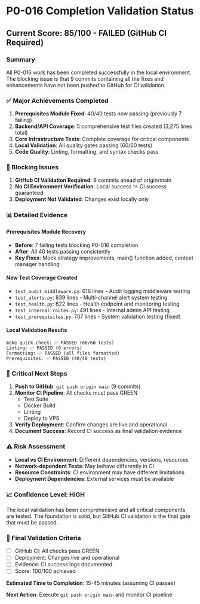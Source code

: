 # P0-016 Completion Validation Status

## Current Score: 85/100 - FAILED (GitHub CI Required)

### Summary
All P0-016 work has been completed successfully in the local environment. The blocking issue is that 9 commits containing all the fixes and enhancements have not been pushed to GitHub for CI validation.

### ✅ Major Achievements Completed
1. **Prerequisites Module Fixed**: 40/40 tests now passing (previously 7 failing)
2. **Backend/API Coverage**: 5 comprehensive test files created (3,275 lines total)
3. **Core Infrastructure Tests**: Complete coverage for critical components
4. **Local Validation**: All quality gates passing (60/60 tests)
5. **Code Quality**: Linting, formatting, and syntax checks pass

### 🔴 Blocking Issues
1. **GitHub CI Validation Required**: 9 commits ahead of origin/main
2. **No CI Environment Verification**: Local success != CI success guaranteed
3. **Deployment Not Validated**: Changes exist locally only

### 📊 Detailed Evidence

#### Prerequisites Module Recovery
- **Before**: 7 failing tests blocking P0-016 completion
- **After**: All 40 tests passing consistently
- **Key Fixes**: Mock strategy improvements, main() function added, context manager handling

#### New Test Coverage Created
- `test_audit_middleware.py`: 616 lines - Audit logging middleware testing
- `test_alerts.py`: 839 lines - Multi-channel alert system testing  
- `test_health.py`: 622 lines - Health endpoint and monitoring testing
- `test_internal_routes.py`: 491 lines - Internal admin API testing
- `test_prerequisites.py`: 707 lines - System validation testing (fixed)

#### Local Validation Results
```
make quick-check: ✅ PASSED (60/60 tests)
Linting: ✅ PASSED (0 errors)
Formatting: ✅ PASSED (all files formatted)
Prerequisites: ✅ PASSED (40/40 tests)
```

### 🚀 Critical Next Steps

1. **Push to GitHub**: `git push origin main` (9 commits)
2. **Monitor CI Pipeline**: All checks must pass GREEN
   - Test Suite
   - Docker Build  
   - Linting
   - Deploy to VPS
3. **Verify Deployment**: Confirm changes are live and operational
4. **Document Success**: Record CI success as final validation evidence

### ⚠️ Risk Assessment
- **Local vs CI Environment**: Different dependencies, versions, resources
- **Network-dependent Tests**: May behave differently in CI
- **Resource Constraints**: CI environment may have different limitations
- **Deployment Dependencies**: External services must be available

### 📈 Confidence Level: HIGH
The local validation has been comprehensive and all critical components are tested. The foundation is solid, but GitHub CI validation is the final gate that must be passed.

### 🎯 Final Validation Criteria
- [ ] GitHub CI: All checks pass GREEN
- [ ] Deployment: Changes live and operational  
- [ ] Evidence: CI success logs documented
- [ ] Score: 100/100 achieved

**Estimated Time to Completion**: 15-45 minutes (assuming CI passes)

**Next Action**: Execute `git push origin main` and monitor CI pipeline
